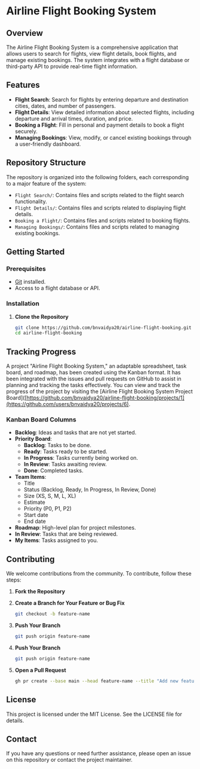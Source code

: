# Airline Flight Booking System

## Overview

The Airline Flight Booking System is a comprehensive application that allows users to search for flights, view flight details, book flights, and manage existing bookings. The system integrates with a flight database or third-party API to provide real-time flight information.

## Features

- **Flight Search**: Search for flights by entering departure and destination cities, dates, and number of passengers.
- **Flight Details**: View detailed information about selected flights, including departure and arrival times, duration, and price.
- **Booking a Flight**: Fill in personal and payment details to book a flight securely.
- **Managing Bookings**: View, modify, or cancel existing bookings through a user-friendly dashboard.

## Repository Structure

The repository is organized into the following folders, each corresponding to a major feature of the system:

- `Flight Search/`: Contains files and scripts related to the flight search functionality.
- `Flight Details/`: Contains files and scripts related to displaying flight details.
- `Booking a Flight/`: Contains files and scripts related to booking flights.
- `Managing Bookings/`: Contains files and scripts related to managing existing bookings.

## Getting Started

### Prerequisites

- [Git](https://git-scm.com/) installed.
- Access to a flight database or API.

### Installation

1. **Clone the Repository**
   ```bash
   git clone https://github.com/bnvaidya20/airline-flight-booking.git
   cd airline-flight-booking

## Tracking Progress

A project "Airline Flight Booking System," an adaptable spreadsheet, task board, and roadmap, has been created using the Kanban format. It has been integrated with the issues and pull requests on GitHub to assist in planning and tracking the tasks effectively. You can view and track the progress of the project by visiting the [Airline Flight Booking System Project Board]([https://github.com/bnvaidya20/airline-flight-booking/projects/1](https://github.com/users/bnvaidya20/projects/6).

### Kanban Board Columns

- **Backlog**: Ideas and tasks that are not yet started.
- **Priority Board**:
  - **Backlog**: Tasks to be done.
  - **Ready**: Tasks ready to be started.
  - **In Progress**: Tasks currently being worked on.
  - **In Review**: Tasks awaiting review.
  - **Done**: Completed tasks.
- **Team Items**:
  - Title
  - Status (Backlog, Ready, In Progress, In Review, Done)
  - Size (XS, S, M, L, XL)
  - Estimate
  - Priority (P0, P1, P2)
  - Start date
  - End date
- **Roadmap**: High-level plan for project milestones.
- **In Review**: Tasks that are being reviewed.
- **My Items**: Tasks assigned to you.

## Contributing

We welcome contributions from the community. To contribute, follow these steps:

1. **Fork the Repository**

2. **Create a Branch for Your Feature or Bug Fix**
   ```bash
   git checkout -b feature-name

3. **Push Your Branch**
   ```bash
   git push origin feature-name

4. **Push Your Branch**
   ```bash
   git push origin feature-name

5. **Open a Pull Request**
   ```bash
   gh pr create --base main --head feature-name --title "Add new feature" --body "Description of the new feature added"

## License
This project is licensed under the MIT License. See the LICENSE file for details.

## Contact
If you have any questions or need further assistance, please open an issue on this repository or contact the project maintainer.

